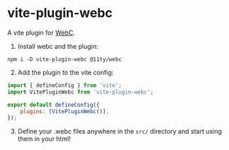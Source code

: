# vite-plugin-webc

A vite plugin for [WebC](https://github.com/11ty/webc).

1. Install webc and the plugin:

```shell
npm i -D vite-plugin-webc @11ty/webc
```

2. Add the plugin to the vite config:

```js
import { defineConfig } from 'vite';
import VitePluginWebc from 'vite-plugin-webc';

export default defineConfig({
	plugins: [VitePluginWebc()],
});
```

3. Define your .webc files anywhere in the `src/` directory and start using them in your html!

